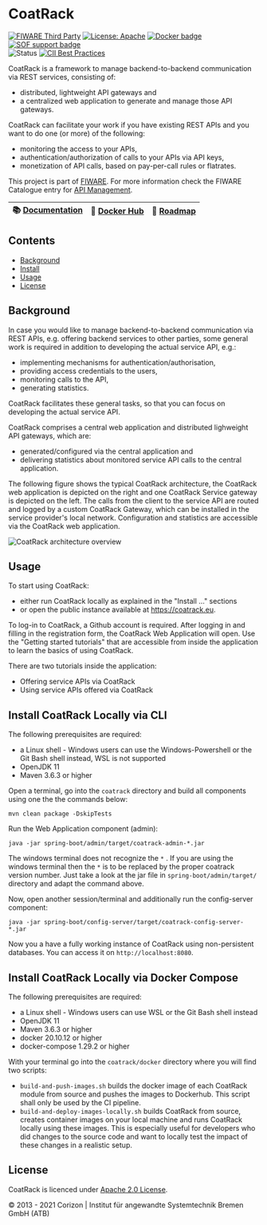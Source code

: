 # CoatRack

[![FIWARE Third Party](https://nexus.lab.fiware.org/static/badges/chapters/api-management.svg)](https://www.fiware.org/developers/catalogue/)
[![License: Apache](https://img.shields.io/github/license/coatrack/coatrack.svg)](https://opensource.org/licenses/Apache-2.0)
[![Docker badge](https://img.shields.io/docker/pulls/coatrack/admin.svg)](https://hub.docker.com/r/coatrack/admin/)
[![SOF support badge](https://nexus.lab.fiware.org/repository/raw/public/badges/stackoverflow/fiware.svg)](http://stackoverflow.com/questions/tagged/fiware)
<br/>
![Status](https://nexus.lab.fiware.org/static/badges/statuses/incubating.svg)
[![CII Best Practices](https://bestpractices.coreinfrastructure.org/projects/4948/badge)](https://bestpractices.coreinfrastructure.org/projects/4948)

CoatRack is a framework to manage backend-to-backend communication via REST services, consisting of:

* distributed, lightweight API gateways and
* a centralized web application to generate and manage those API gateways.

CoatRack can facilitate your work if you have existing REST APIs and you want to do one (or more) of the following: 

* monitoring the access to your APIs,
* authentication/authorization of calls to your APIs via API keys,
* monetization of API calls, based on pay-per-call rules or flatrates.

This project is part of [FIWARE](https://www.fiware.org/). For more information check the FIWARE Catalogue entry for
[API Management](https://github.com/FIWARE/catalogue/tree/master/data-publication).

| :books: [Documentation](https://github.com/coatrack/coatrack/wiki) |  :whale: [Docker Hub](https://hub.docker.com/r/coatrack/admin/) | :dart: [Roadmap](https://github.com/coatrack/coatrack/blob/master/docs/roadmap.md) |
| ----------------------------------------------| ----------------------------------------------------------------| --------------------------------------------------------------------|



## Contents

* [Background](#background)
* [Install](#install)
* [Usage](#usage)
* [License](#license)



## Background

In case you would like to manage backend-to-backend communication via REST APIs, e.g. offering backend services to other parties, some general work is required in addition to developing the actual service API, e.g.:

* implementing mechanisms for authentication/authorisation, 
* providing access credentials to the users, 
* monitoring calls to the API, 
* generating statistics. 

CoatRack facilitates these general tasks, so that you can focus on developing the actual service API. 

CoatRack comprises a central web application and distributed lighweight API gateways, which are:

* generated/configured via the central application and 
* delivering statistics about monitored service API calls to the central application.

The following figure shows the typical CoatRack architecture, the CoatRack web application is depicted on the right and one CoatRack Service gateway is depicted on the left. The calls from the client to the service API are routed and logged by a custom CoatRack Gateway, which can be installed in the service provider's local network. Configuration and statistics are accessible via the CoatRack web application.

![CoatRack architecture overview](./spring-boot/admin/src/main/resources/static/images/coatrack-architecture-overview.png)



## Usage

To start using CoatRack:

- either run CoatRack locally as explained in the "Install ..." sections
- or open the public instance available at https://coatrack.eu.

To log-in to CoatRack, a Github account is required. After logging in and filling in the registration form, the CoatRack Web  Application will open. Use the "Getting started tutorials" that are  accessible from inside the application to learn the basics of using  CoatRack.

There are two tutorials inside the application:

- Offering service APIs via CoatRack
- Using service APIs offered via CoatRack

## 

## Install CoatRack Locally via CLI

The following prerequisites are required:

- a Linux shell - Windows users can use the Windows-Powershell or the Git Bash shell instead, WSL is not supported
- OpenJDK 11
- Maven 3.6.3 or higher

Open a terminal, go into the `coatrack` directory and build all components using one the the commands below:

```
mvn clean package -DskipTests
```

Run the Web Application component (admin):

```
java -jar spring-boot/admin/target/coatrack-admin-*.jar
```

The windows terminal does not recognize the `*` . If you are using the windows terminal then the `*` is to be replaced by the proper coatrack version number. Just take a look at the jar file in `spring-boot/admin/target/` directory and adapt the command above.

Now, open another session/terminal and additionally run the config-server component:

```
java -jar spring-boot/config-server/target/coatrack-config-server-*.jar
```

Now you a have a fully working instance of CoatRack using non-persistent databases. You can access it on `http://localhost:8080`.

## 

## Install CoatRack Locally via Docker Compose

The following prerequisites are required:

- a Linux shell - Windows users can use WSL or the Git Bash shell instead
- OpenJDK 11
- Maven 3.6.3 or higher
- docker 20.10.12 or higher
- docker-compose 1.29.2 or higher

With your terminal go into the `coatrack/docker` directory where you will find two scripts:

- `build-and-push-images.sh` builds the docker image of  each CoatRack module from source and pushes the images to Dockerhub.  This script shall only be used by the CI pipeline.
- `build-and-deploy-images-locally.sh` builds CoatRack from source, creates container images on your local machine and runs  CoatRack locally using these images. This is especially useful for  developers who did changes to the source code and want to locally test  the impact of these changes in a realistic setup.



## License

CoatRack is licenced under [Apache 2.0 License](./LICENSE).

© 2013 - 2021 Corizon | Institut für angewandte Systemtechnik Bremen GmbH (ATB)
